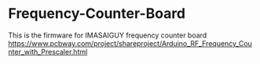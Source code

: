 # Frequency-Counter-Board

This is the firmware for IMASAIGUY frequency counter board
https://www.pcbway.com/project/shareproject/Arduino_RF_Frequency_Counter_with_Prescaler.html
